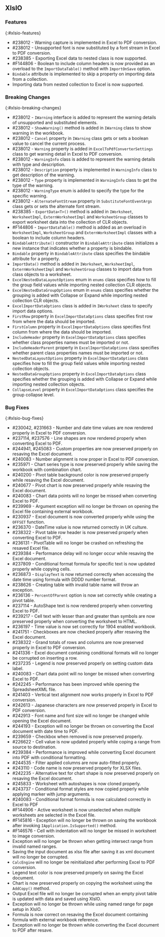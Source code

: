 ## XlsIO

### Features
{:#xlsio-features}

* \#238012 - Warning capture is implemented in Excel to PDF conversion.
* \#238012 - Unsupported font is now substituted by a font stream in Excel to PDF conversion.
* \#238385 - Exporting Excel data to nested class is now supported.
* \#F144806 - Boolean to include column headers is now provided as an overload to the `ImportDataTable()` method with `ImportOnSave` option.
* `Bindable` attribute is implemented to skip a property on importing data from a collection.
* Importing data from nested collection to Excel is now supported.


### Breaking Changes
{:#xlsio-breaking-changes}

* \#238012 - `IWarning` interface is added to represent the warning details of unsupported and substituted elements.
* \#238012 - `ShowWarning()` method is added in `IWarning` class to show warning in the workbook.
* \#238012 - `Cancel` property in `IWarning` class gets or sets a boolean value to cancel the current process.
* \#238012 - `Warning` property is added in `ExcelToPdfConverterSettings` class to get warning detail in Excel to PDF conversion.
* \#238012 - `WarningInfo` class is added to represent the warning details with type and description.
* \#238012 - `Description` property is implemented in `WarningInfo` class to get description of the warning.
* \#238012 - `Type` property is implemented in `WarningInfo` class to get the type of the warning.
* \#238012 - `WarningType` enum is added to specify the type for the specific warning.
* \#238012 - `AlternateFontStream` property in `SubstituteFontEventArgs` class gets or sets the alternate font stream.
* \#238385 - `ExportData<T>()` method is added in `IWorksheet`, `WorksheetImpl`, `ExternWorksheetImpl` and `WorksheetGroup` classes to export worksheet data into the collection of CLR objects.
* \#F144806 - `ImportDataTable()` method is added as an overload in `WorksheetImpl`, `WorksheetGroup` and `ExternWorksheetImpl` classes with a boolean to include column headers.
* `BindableAttribute()` constructor in `BindableAttribute` class initializes a new instance that indicates whether a property is bindable.
* `Bindable` property in `BindableAttribute` class specifies the bindable attribute for a property.
* `ImportData()` method is added in `IWorksheet`, `WorksheetImpl`, `ExternWorksheetImpl` and `WorksheetGroup` classes to import data from class objects to a worksheet.
* `ExcelNestedDataLayoutOptions` enum in `enums` class specifies how to fill the group field values while importing nested collection CLR objects.
* `ExcelNestedDataGroupOptions` enum in `enums` class specifies whether the grouping is added with Collapse or Expand while importing nested collection CLR objects.
* `ExcelImportDataOptions` class is added in `IWorksheet` class to specify import data options.
* `FirstRow` property in `ExcelImportDataOptions` class specifies first row from where the data should be imported.
* `FirstColumn` property in `ExcelImportDataOptions` class specifies first column from where the data should be imported.
* `IncludeHeader` property in `ExcelImportDataOptions` class specifies whether class properties names must be imported or not.
* `IncludeHeaderParent` property in `ExcelImportDataOptions` class specifies whether parent class properties names must be imported or not.
* `NestedDataLayoutOptions` property in `ExcelImportDataOptions` class specifies how to fill the group field values while importing nested collection objects.
* `NestedDataGroupOptions` property in `ExcelImportDataOptions` class specifies whether the grouping is added with Collapse or Expand while importing nested collection objects.
* `CollapseLevel` property in `ExcelImportDataOptions` class specifies the group collapse level.


### Bug Fixes
{:#xlsio-bug-fixes}

* \#230042, \#231663 - Number and date time values are now rendered properly in Excel to PDF conversion.
* \#237114, \#237576 - Line shapes are now rendered properly when converting Excel to PDF.
* \#244941, \#245083 - Custom properties are now preserved properly on resaving the Excel document.
* \#240083 - Number alignment is now proper in Excel to PDF conversion.
* \#235971 - Chart series type is now preserved properly while saving the workbook with combination chart.
* \#240200 - Pivot table background color is now preserved properly while resaving the Excel document.
* \#240677 - Pivot chart is now preserved properly while resaving the Excel document.
* \#240083 - Chart data points will no longer be missed when converting Excel to PDF.
* \#239969 - Argument exception will no longer be thrown on opening the Excel file containing external workbook.
* \#230937 - Excel document is now converted properly while using the `OFFSET` function.
* \#236370 - DateTime value is now returned correctly in UK culture.
* \#238322 - Pivot table row header is now preserved properly when converting Excel to PDF.
* \#236131 - PivotTable will no longer be crashed on refreshing the resaved Excel file.
* \#239384 - Performance delay will no longer occur while resaving the Excel document.
* \#237809 - Conditional format formula for specific text is now updated properly while copying cells.
* \#236873 - `DisplayText` is now returned correctly when accessing the date time using formula with DDDD number format.
* \#238626 - Creating table with invalid table name will throw an exception.
* \#236136 - `PercentOfParent` option is now set correctly while creating a pivot table.
* \#237114 - AutoShape text is now rendered properly when converting Excel to PDF.
* \#239217 - Cell text with lesser than and greater than symbols are now preserved properly when converting the worksheet to HTML.
* \#236197 - Time value is now set correctly for 1904 enabled workbook.
* \#241751 - Checkboxes are now checked properly after resaving the Excel document.
* \#238322 - Grand totals of rows and columns are now preserved properly in Excel to PDF conversion.
* \#241336 - Excel document containing conditional formats will no longer be corrupted on inserting a row.
* \#237235 - Legend is now preserved properly on setting custom data label.
* \#240083 - Chart data point will no longer be missed when converting Excel to PDF.
* \#242245 - Performance has been improved while opening the SpreadsheetXML file.
* \#241403 - Vertical text alignment now works properly in Excel to PDF conversion.
* \#242613 - Japanese characters are now preserved properly in Excel to PDF conversion.
* \#242913 - Font name and font size will no longer be changed while opening the Excel document.
* \#244193 - Exception will no longer be thrown on converting the Excel document with date time to PDF.
* \#239659 - Checkbox when removed is now preserved properly.
* \#226622 - Cell value is now updated properly while coping a range from source to destination.
* \#239384 - Performance is improved while converting Excel document into PDF with conditional formatting.
* \#244535 - Filter applied columns are now auto-fitted properly.
* \#243110 - Code name is now preserved properly for XLSX files.
* \#242235 - Alternative text for chart shape is now preserved properly on resaving the Excel document.
* \#245833 - Worksheet with autoshapes is now cloned properly.
* \#243737 - Conditional format styles are now copied properly while applying marker with jump arguments.
* \#240083 - Conditional format formula is now calculated correctly in Excel to PDF 
* \#F144906 - Active worksheet is now unselected when multiple worksheets are selected in the Excel file.
* \#F145816 - Exception will no longer be thrown on saving the workbook after invoking `IApplication.IsSupported()` method.
* \#F146576 - Cell with indentation will no longer be missed in worksheet to image conversion.
* Exception will no longer be thrown when getting intersect range from invalid named ranges.
* Saving the input document as xlsx file after saving it as xml document will no longer be corrupted.
* `CalcEngine` will no longer be reinitialized after performing Excel to PDF conversion.
* Legend text color is now preserved properly on saving the Excel document.
* Chart is now preserved properly on copying the worksheet using the `AddCopy()` method.
* Output Excel file will no longer be corrupted when an empty pivot table is updated with data and saved using XlsIO.
* Exception will no longer be thrown while using named range for page setup in XlsIO.
* Formula is now correct on resaving the Excel document containing formula with external workbook reference.
* Exception will no longer be thrown while converting the Excel document to PDF after resave.